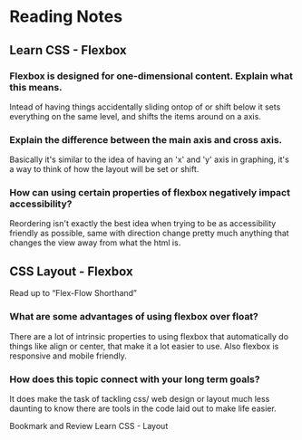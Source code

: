 # Reading Notes

## Learn CSS - Flexbox

### Flexbox is designed for one-dimensional content. Explain what this means.

Intead of having things accidentally sliding ontop of or shift below it sets everything on the same level, and shifts the items around on a axis.

### Explain the difference between the main axis and cross axis.

Basically it's similar to the idea of having an 'x' and 'y' axis in graphing, it's a way to think of how the layout will be set or shift.

### How can using certain properties of flexbox negatively impact accessibility?

Reordering isn't exactly the best idea when trying to be as accessibility friendly as possible, same with direction change pretty much anything that changes the view away from what the html is.

## CSS Layout - Flexbox

Read up to “Flex-Flow Shorthand”

### What are some advantages of using flexbox over float?

There are a lot of intrinsic properties to using flexbox that automatically do things like align or center, that make it a lot easier to use. Also flexbox is responsive and mobile friendly.

### How does this topic connect with your long term goals?

It does make the task of tackling css/ web design or layout much less daunting to know there are tools in the code laid out to make life easier.


Bookmark and Review
Learn CSS - Layout